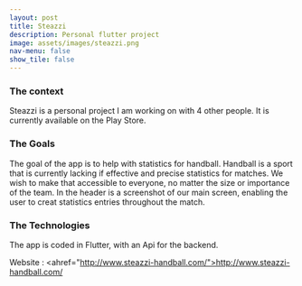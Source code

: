 ```yaml
---
layout: post
title: Steazzi
description: Personal flutter project
image: assets/images/steazzi.png
nav-menu: false
show_tile: false
---
```

<h3>The context</h3>
<p>Steazzi is a personal project I am working on with 4 other people. It is currently available on the Play Store.</p>

<h3>The Goals</h3>
<p>The goal of the app is to help with statistics for handball. Handball is a sport that is currently lacking if effective and precise statistics for matches. We wish to make that accessible to everyone, no matter the size or importance of the team. In the header is a screenshot of our main screen, enabling the user to creat statistics entries throughout the match.</p>

<h3>The Technologies</h3>
<p>The app is coded in Flutter, with an Api for the backend.</p>

Website : <ahref="http://www.steazzi-handball.com/">http://www.steazzi-handball.com/</a>
